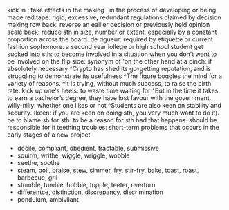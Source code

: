 kick in : take effects
in the making : in the process of developing or being made
red tape: rigid, excessive, redundant regulations claimed by decision making
row back: reverse an eailier decision or previously held opinion
scale back: reduce sth in size, number or extent, especially by a constant proportion across the board.
de rigueur: required by etiquette or current fashion
sophomore: a second year lollege or high school student
get sucked into sth: to become involved in a situation when you don't want to be involved
on the flip side: synonym of 'on the other hand
at a pinch: if absolutely necessary
^Crypto has shed its go-getting reputation, and is struggling to demonstrate its usefulness
^The figure boggles the mind for a variety of reasons.
^It is trying, without much success, to raise the birth rate.
kick up one's heels: to waste time waiting for
^But in the time it takes to earn a bachelor’s degree, they have lost favour with the government.
willy-nilly: whether one likes or not
^Students are also keen on stability and security. (keen: if you are keen on doing sth, you very much want to do it).
be to blame sb for sth: to be a reason for sth bad that happens. should be responsible for it
teething troubles: short-term problems that occurs in the early stages of a new project

* docile, compliant, obedient, tractable, submissive
* squirm, writhe, wiggle, wriggle, wobble
* seethe, soothe
* steam, boil, braise, stew, simmer, fry, stir-fry, bake, toast, roast, barbecue, gril
* stumble, tumble, hobble, topple, teeter, overturn
* differentce, distinction, discrepancy, discrimination
* pendulum, ambivilant
